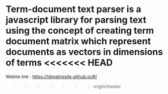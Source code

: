 Term-document text parser is a javascript library for parsing text using the concept of creating term document matrix which represent documents as vectors in dimensions of terms
<<<<<<< HEAD
=======


Webite link : https://tdmatrixsite.github.io/#/
>>>>>>> origin/master
